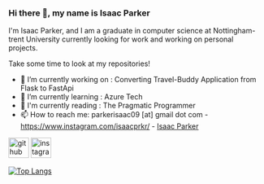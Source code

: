 ### Hi there 👋, my name is Isaac Parker
I'm Isaac Parker, and I am a graduate in computer science at Nottingham-trent University currently looking for work and working on personal projects.

Take some time to look at my repositories!

- 🔭 I’m currently working on : Converting Travel-Buddy Application from Flask to FastApi
- 🌱 I’m currently learning : Azure Tech
- 📖 I'm currently reading : The Pragmatic Programmer
- 📫 How to reach me: parkerisaac09 [at] gmail dot com - https://www.instagram.com/isaacprkr/ - [Isaac Parker](https://www.linkedin.com/in/isaac-parker-a1477a179/)


[<img src='https://cdn.jsdelivr.net/npm/simple-icons@3.0.1/icons/github.svg' alt='github' height='40'>](https://github.com/IsaacPrkr)  [<img src='https://cdn.jsdelivr.net/npm/simple-icons@3.0.1/icons/instagram.svg' alt='instagram' height='40'>]([https://www.instagram.com/https://www.instagram.com/isaacprkr//](https://www.instagram.com/isaacprkr/)) 

[![Top Langs](https://github-readme-stats.vercel.app/api/top-langs/?username=IsaacPrkr)](https://github.com/IsaacPrkr/github-readme-stats)

